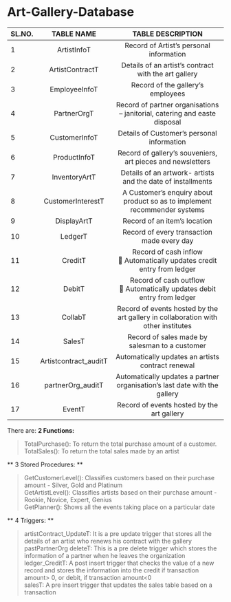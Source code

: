 # Art-Gallery-Database 

| SL.NO. |	TABLE NAME	| TABLE DESCRIPTION |
| ------ |:------------:|:-----------------:|
|   1    | ArtistInfoT	| Record of Artist’s personal information |
|   2	   | ArtistContractT |	Details of an artist’s contract with the art gallery |
|   3    | EmployeeInfoT |	Record of the gallery’s employees |
|   4	   | PartnerOrgT	| Record of partner organisations – janitorial, catering and easte disposal |
|   5	   | CustomerInfoT |	Details of Customer’s personal information |
|   6    |	ProductInfoT |	Record of gallery’s souveniers, art pieces and newsletters |
|   7	   | InventoryArtT |	Details of an artwork- artists and the date of installments |
|   8	   | CustomerInterestT |	A Customer’s enquiry about product so as to implement recommender systems |
|   9	   | DisplayArtT |	Record of an item’s location |
|  10	   | LedgerT	| Record of every transaction made every day |
|  11	   | CreditT	| Record of cash inflow <br> 	Automatically updates credit entry from ledger </br> |
|  12	   | DebitT	| Record of cash outflow <br> 	Automatically updates debit entry from ledger </br> |
|  13    |	CollabT |	Record of events hosted by the art gallery in collaboration with other institutes |
|  14	   |  SalesT	| Record of sales made by salesman to a customer |
|  15	   | Artistcontract_auditT	| Automatically updates an artists contract renewal |
|  16	   | partnerOrg_auditT |	Automatically updates a partner organisation’s last date with the gallery |
|  17	   | EventT	| Record of events hosted by the art gallery |


There are: 
**2 Functions:** <br>
> TotalPurchase(): To return the total purchase amount of a customer. <br>
> TotalSales(): To return the total sales made by an artist <br>


** 3 Stored Procedures: ** <br>
> GetCustomerLevel(): Classifies customers based on their purchase amount - Silver, Gold and Platinum <br>
> GetArtistLevel(): Classifies artists based on their purchase amount - Rookie, Novice, Expert, Genius <br>
> GetPlanner(): Shows all the events taking place on a particular date <br>

** 4 Triggers: ** <br>
> artistContract_UpdateT: It is a pre update trigger that stores all the details of an artist who renews his contract with the gallery <br>
> pastPartnerOrg deleteT: This is a pre delete trigger which stores the information of a partner when he leaves the organization <br>
> ledger_CreditT: A post insert trigger that checks the value of a new record and stores the information into the credit if transaction amount> 0, or debit, if transaction amount<0 <br>
> salesT: A pre insert trigger that updates the sales table based on a transaction <br>

